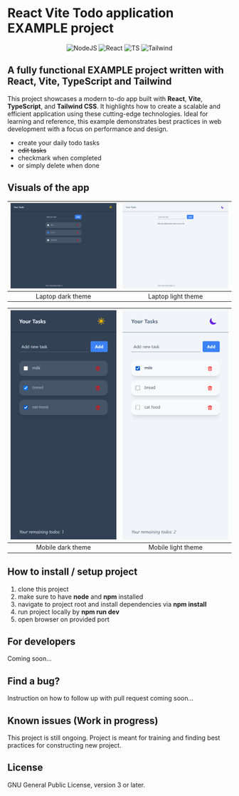 # React Vite Todo application EXAMPLE project

<center>

![NodeJS](https://img.shields.io/badge/Node.js-43853D?style=for-the-badge&logo=node.js&logoColor=white)
![React](https://img.shields.io/badge/React-20232A?style=for-the-badge&logo=react&logoColor=61DAFB)
![TS](https://img.shields.io/badge/TypeScript-007ACC?style=for-the-badge&logo=typescript&logoColor=white)
![Tailwind](https://img.shields.io/badge/Tailwind_CSS-38B2AC?style=for-the-badge&logo=tailwind-css&logoColor=white)

</center>

## A fully functional EXAMPLE project written with React, Vite, TypeScript and Tailwind

This project showcases a modern to-do app built with **React**, **Vite**, **TypeScript**, and **Tailwind CSS**. It highlights how to create a scalable and efficient application using these cutting-edge technologies. Ideal for learning and reference, this example demonstrates best practices in web development with a focus on performance and design.

- create your daily todo tasks
- ~~edit tasks~~
- checkmark when completed
- or simply delete when done

## Visuals of the app

| ![Laptop dark theme](/src//assets//laptop-todoapp-dark.png) | ![Laptop light theme](/src//assets//laptop-todoapp-light.png) |
| :---------------------------------------------------------: | :-----------------------------------------------------------: |
|                      Laptop dark theme                      |                      Laptop light theme                       |

| ![Mobile dark theme](/src//assets//mobile-todoapp-dark.png) | ![Mobile light theme](/src//assets//mobile-todoapp-light.png) |
| :---------------------------------------------------------: | :-----------------------------------------------------------: |
|                      Mobile dark theme                      |                      Mobile light theme                       |

## How to install / setup project

1. clone this project
2. make sure to have **node** and **npm** installed
3. navigate to project root and install dependencies via **npm install**
4. run project locally by **npm run dev**
5. open browser on provided port

## For developers

Coming soon...

## Find a bug?

Instruction on how to follow up with pull request coming soon...

## Known issues (Work in progress)

This project is still ongoing. Project is meant for training and finding best practices for constructing new project.

## License

GNU General Public License, version 3 or later.
